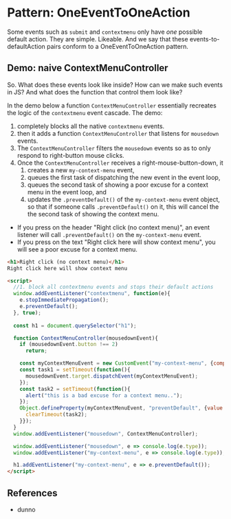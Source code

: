 # Pattern: OneEventToOneAction

Some events such as `submit` and `contextmenu` only have *one* possible default action. They are simple. Likeable. And we say that these events-to-defaultAction pairs conform to a OneEventToOneAction pattern.

## Demo: naive ContextMenuController

So. What does these events look like inside? How can we make such events in JS? And what does the function that control them look like?

In the demo below a function `ContextMenuController` essentially recreates the logic of the `contextmenu` event cascade. The demo:

1. completely blocks all the native `contextmenu` events. 
2. then it adds a function `ContextMenuController` that listens for `mousedown` events.
3. The `ContextMenuController` filters the `mousedown` events so as to only respond to right-button mouse clicks.
4. Once the `ContextMenuController` receives a right-mouse-button-down, it
   1. creates a new `my-context-menu` event,
   2. queues the first task of dispatching the new event in the event loop,
   3. queues the second task of showing a poor excuse for a context menu in the event loop, and
   4. updates the `.preventDefault()` of the `my-context-menu` event object, so that if someone calls `.preventDefault()` on it, this will cancel the the second task of showing the context menu.    

* If you press on the header "Right click (no context menu)", an event listener will call `.preventDefault()` on the `my-context-menu` event.   
* If you press on the text "Right click here will show context menu", you will see a poor excuse for a context menu.   

```html
<h1>Right click (no context menu)</h1>
Right click here will show context menu 

<script>
  //1. block all contextmenu events and stops their default actions
  window.addEventListener("contextmenu", function(e){
    e.stopImmediatePropagation();
    e.preventDefault();
  }, true);
   
  const h1 = document.querySelector("h1");

  function ContextMenuController(mousedownEvent){
    if (mousedownEvent.button !== 2)
      return;

    const myContextMenuEvent = new CustomEvent("my-context-menu", {composed: true, bubbles: true});
    const task1 = setTimeout(function(){
      mousedownEvent.target.dispatchEvent(myContextMenuEvent);
    });
    const task2 = setTimeout(function(){
      alert("this is a bad excuse for a context menu..");
    });
    Object.defineProperty(myContextMenuEvent, "preventDefault", {value: function(){
      clearTimeout(task2);
    }});
  }
  window.addEventListener("mousedown", ContextMenuController);

  window.addEventListener("mousedown", e => console.log(e.type));
  window.addEventListener("my-context-menu", e => console.log(e.type));

  h1.addEventListener("my-context-menu", e => e.preventDefault());
</script>
```    

## References

 * dunno